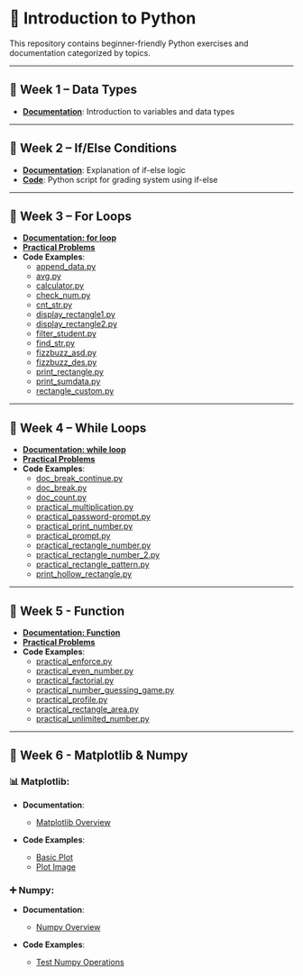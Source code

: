 # 🐍 Introduction to Python

This repository contains beginner-friendly Python exercises and documentation categorized by topics.

---

## 📁 Week 1 – Data Types

- **[Documentation](W1-datatype/doc/variabel.md)**: Introduction to variables and data types

---

## 📁 Week 2 – If/Else Conditions

- **[Documentation](W2-if_else/doc/if-else.md)**: Explanation of if-else logic
- **[Code](W2-if_else/code/grade.py)**: Python script for grading system using if-else

---

## 📁 Week 3 – For Loops

- **[Documentation: for loop](W3-for/doc/for.md)**
- **[Practical Problems](W3-for/doc/practical-problem.md)**
- **Code Examples**:
  - [append_data.py](W3-for/code/append_data.py)
  - [avg.py](W3-for/code/avg.py)
  - [calculator.py](W3-for/code/calculator.py)
  - [check_num.py](W3-for/code/check_num.py)
  - [cnt_str.py](W3-for/code/cnt_str.py)
  - [display_rectangle1.py](W3-for/code/display_rectangle1.py)
  - [display_rectangle2.py](W3-for/code/display_rectangle2.py)
  - [filter_student.py](W3-for/code/filter_student.py)
  - [find_str.py](W3-for/code/find_str.py)
  - [fizzbuzz_asd.py](W3-for/code/fizzbuzz_asd.py)
  - [fizzbuzz_des.py](W3-for/code/fizzbuzz_des.py)
  - [print_rectangle.py](W3-for/code/print_rectangle.py)
  - [print_sumdata.py](W3-for/code/print_sumdata.py)
  - [rectangle_custom.py](W3-for/code/rectangle_custom.py)

---

## 📁 Week 4 – While Loops

- **[Documentation: while loop](W4-while/doc/while.md)**
- **[Practical Problems](W4-while/doc/practical-problem.md)**
- **Code Examples**:
  - [doc_break_continue.py](W4-while/code/doc_break_continue.py)
  - [doc_break.py](W4-while/code/doc_break.py)
  - [doc_count.py](W4-while/code/doc_count.py)
  - [practical_multiplication.py](W4-while/code/practical_multiplication.py)
  - [practical_password-prompt.py](W4-while/code/practical_password-prompt.py)
  - [practical_print_number.py](W4-while/code/practical_print_number.py)
  - [practical_prompt.py](W4-while/code/practical_prompt.py)
  - [practical_rectangle_number.py](W4-while/code/practical_rectangle_number.py)
  - [practical_rectangle_number_2.py](W4-while/code/practical_rectangle_number_2.py)
  - [practical_rectangle_pattern.py](W4-while/code/practical_rectangle_pattern.py)
  - [print_hollow_rectangle.py](W4-while/code/print_hollow_rectangle.py)

---

## 📁 Week 5 - Function

- **[Documentation: Function](W5-function/doc/function.md)**
- **[Practical Problems](W5-function/doc/practical-problem.md)**
- **Code Examples**:
  - [practical_enforce.py](W5-function/code/practical_enforce.py)
  - [practical_even_number.py](W5-function/code/practical_even_number.py)
  - [practical_factorial.py](W5-function/code/practical_factorial.py)
  - [practical_number_guessing_game.py](W5-function/code/practical_number_guessing_game.py)
  - [practical_profile.py](W5-function/code/practical_profile.py)
  - [practical_rectangle_area.py](W5-function/code/practical_rectangle_area.py)
  - [practical_unlimited_number.py](W5-function/code/practical_unlimited_number.py)

---
## 📁 Week 6 - Matplotlib & Numpy

### 📊 Matplotlib:
- **Documentation**:  
  - [Matplotlib Overview](W6-matplotlib/doc/matplotlib.md)
  
- **Code Examples**:  
  - [Basic Plot](W6-matplotlib/code/basic.ipynb)
  - [Plot Image](W6-matplotlib/code/plot.png)

### ➕ Numpy:
- **Documentation**:  
  - [Numpy Overview](W6-numpy/doc/numpy.md)

- **Code Examples**:  
  - [Test Numpy Operations](W6-numpy/code/test.ipynb)
